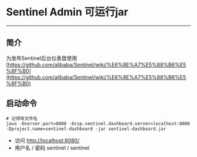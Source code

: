 # Sentinel Admin 可运行jar
- - -
## 简介
为发布Sentinel后台仪表盘使用
[https://github.com/alibaba/Sentinel/wiki/%E6%8E%A7%E5%88%B6%E5%8F%B0](https://github.com/alibaba/Sentinel/wiki/%E6%8E%A7%E5%88%B6%E5%8F%B0)
## 启动命令
```shell script
# 记得改文件名
java -Dserver.port=8080 -Dcsp.sentinel.dashboard.server=localhost:8080 -Dproject.name=sentinel-dashboard -jar sentinel-dashboard.jar
```

- 访问
[http://localhost:8080/](http://localhost:8080/)
- 用户名 / 密码
sentinel / sentinel

